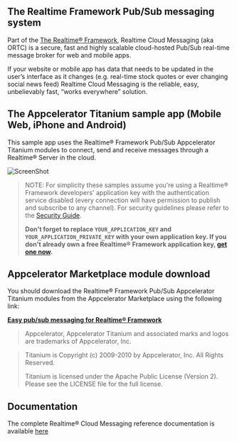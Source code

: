 ## The Realtime Framework Pub/Sub messaging system
Part of the [The Realtime® Framework](http://framework.realtime.co), Realtime Cloud Messaging (aka ORTC) is a secure, fast and highly scalable cloud-hosted Pub/Sub real-time message broker for web and mobile apps.

If your website or mobile app has data that needs to be updated in the user’s interface as it changes (e.g. real-time stock quotes or ever changing social news feed) Realtime Cloud Messaging is the reliable, easy, unbelievably fast, “works everywhere” solution.


## The Appcelerator Titanium sample app (Mobile Web, iPhone and Android)
This sample app uses the Realtime® Framework Pub/Sub Appcelerator Titanium modules to connect, send and receive messages through a Realtime® Server in the cloud.

![ScreenShot](http://messaging-public.realtime.co/screenshots/2.1.0/titanium/screenshoot_titanium.png)

> NOTE: For simplicity these samples assume you're using a Realtime® Framework developers' application key with the authentication service disabled (every connection will have permission to publish and subscribe to any channel). For security guidelines please refer to the [Security Guide](http://messaging-public.realtime.co/documentation/starting-guide/security.html). 
> 
> **Don't forget to replace `YOUR_APPLICATION_KEY` and `YOUR_APPLICATION_PRIVATE_KEY` with your own application key. If you don't already own a free Realtime® Framework application key, [get one now](https://accounts.realtime.co/signup/).**


## Appcelerator Marketplace module download
You should download the Realtime® Framework Pub/Sub Appcelerator Titanium modules from the Appcelerator Marketplace using the following link:

[**Easy pub/sub messaging for Realtime® Framework**](https://marketplace.appcelerator.com/apps/5539?69017729)

>Appcelerator, Appcelerator Titanium and associated marks and logos are 
trademarks of Appcelerator, Inc.
 
>Titanium is Copyright (c) 2009-2010 by Appcelerator, Inc. All Rights Reserved.
>
>Titanium is licensed under the Apache Public License (Version 2). Please
see the LICENSE file for the full license.

## Documentation
The complete Realtime® Cloud Messaging reference documentation is available [here](http://framework.realtime.co/messaging/#documentation)